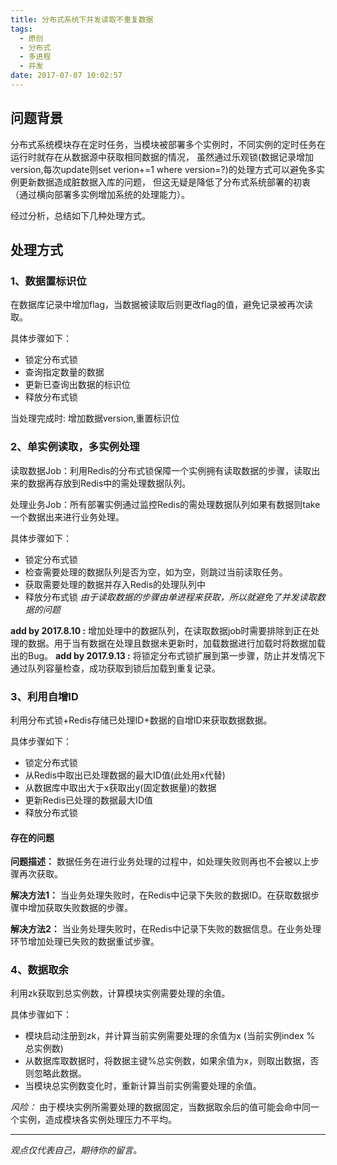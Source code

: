 ```yaml
---
title: 分布式系统下并发读取不重复数据
tags:
  - 原创
  - 分布式
  - 多进程
  - 并发
date: 2017-07-07 10:02:57
---
```


## 问题背景
分布式系统模块存在定时任务，当模块被部署多个实例时，不同实例的定时任务在运行时就存在从数据源中获取相同数据的情况，
虽然通过乐观锁(数据记录增加version,每次update则set verion+=1 where version=?)的处理方式可以避免多实例更新数据造成脏数据入库的问题，
但这无疑是降低了分布式系统部署的初衷（通过横向部署多实例增加系统的处理能力）。

经过分析，总结如下几种处理方式。

## 处理方式
###  1、数据置标识位
在数据库记录中增加flag，当数据被读取后则更改flag的值，避免记录被再次读取。

具体步骤如下：
 - 锁定分布式锁
 - 查询指定数量的数据
 - 更新已查询出数据的标识位
 - 释放分布式锁

当处理完成时: 增加数据version,重置标识位

### 2、单实例读取，多实例处理
读取数据Job：利用Redis的分布式锁保障一个实例拥有读取数据的步骤，读取出来的数据再存放到Redis中的需处理数据队列。

处理业务Job：所有部署实例通过监控Redis的需处理数据队列如果有数据则take一个数据出来进行业务处理。

具体步骤如下：
 - 锁定分布式锁
 - 检查需要处理的数据队列是否为空，如为空，则跳过当前读取任务。
 - 获取需要处理的数据并存入Redis的处理队列中
 - 释放分布式锁
_由于读取数据的步骤由单进程来获取，所以就避免了并发读取数据的问题_

__add by 2017.8.10 :__ 增加处理中的数据队列，在读取数据job时需要排除到正在处理的数据。用于当有数据在处理且数据未更新时，加载数据进行加载时将数据加载出的Bug。
__add by 2017.9.13 :__ 将锁定分布式锁扩展到第一步骤，防止并发情况下通过队列容量检查，成功获取到锁后加载到重复记录。

### 3、利用自增ID
利用分布式锁+Redis存储已处理ID+数据的自增ID来获取数据数据。

具体步骤如下：
 - 锁定分布式锁
 - 从Redis中取出已处理数据的最大ID值(此处用x代替)
 - 从数据库中取出大于x获取出y(固定数据量)的数据
 - 更新Redis已处理的数据最大ID值
 - 释放分布式锁

#### 存在的问题
__问题描述：__ 数据任务在进行业务处理的过程中，如处理失败则再也不会被以上步骤再次获取。

__解决方法1：__ 当业务处理失败时，在Redis中记录下失败的数据ID。在获取数据步骤中增加获取失败数据的步骤。

__解决方法2：__ 当业务处理失败时，在Redis中记录下失败的数据信息。在业务处理环节增加处理已失败的数据重试步骤。

### 4、数据取余
利用zk获取到总实例数，计算模块实例需要处理的余值。

具体步骤如下：
 - 模块启动注册到zk，并计算当前实例需要处理的余值为x (当前实例index % 总实例数)
 - 从数据库取数据时，将数据主键%总实例数，如果余值为x，则取出数据，否则忽略此数据。
 - 当模块总实例数变化时，重新计算当前实例需要处理的余值。

_风险：_ 由于模块实例所需要处理的数据固定，当数据取余后的值可能会命中同一个实例，造成模块各实例处理压力不平均。

-----

*观点仅代表自己，期待你的留言。*
